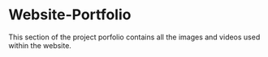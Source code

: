 # Website-Portfolio
This section of the project porfolio contains all the images and videos used within the website.
